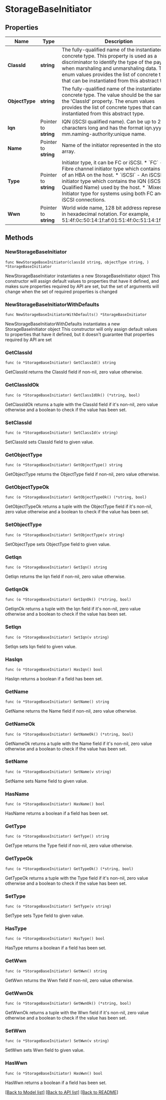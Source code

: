 # StorageBaseInitiator

## Properties

Name | Type | Description | Notes
------------ | ------------- | ------------- | -------------
**ClassId** | **string** | The fully-qualified name of the instantiated, concrete type. This property is used as a discriminator to identify the type of the payload when marshaling and unmarshaling data. The enum values provides the list of concrete types that can be instantiated from this abstract type. | [default to "storage.HitachiInitiator"]
**ObjectType** | **string** | The fully-qualified name of the instantiated, concrete type. The value should be the same as the &#39;ClassId&#39; property. The enum values provides the list of concrete types that can be instantiated from this abstract type. | [default to "storage.HitachiInitiator"]
**Iqn** | Pointer to **string** | IQN (iSCSI qualified name). Can be up to 255 characters long and has the format iqn.yyyy-mm.naming-authority:unique name. | [optional] [readonly] 
**Name** | Pointer to **string** | Name of the initiator represented in the storage array. | [optional] [readonly] 
**Type** | Pointer to **string** | Initiator type, it can be FC or iSCSI. * &#x60;FC&#x60; - Fibre channel initiator type which contains WWN of an HBA on the host. * &#x60;iSCSI&#x60; - An iSCSI initiator type which contains the IQN (iSCSI Qualified Name) used by the host. * &#x60;Mixed&#x60; - Initiator type for systems using both FC and iSCSI connections. | [optional] [readonly] [default to "FC"]
**Wwn** | Pointer to **string** | World wide name, 128 bit address represented in hexadecimal notation. For example, 51:4f:0c:50:14:1f:af:01:51:4f:0c:51:14:1f:af:01. | [optional] [readonly] 

## Methods

### NewStorageBaseInitiator

`func NewStorageBaseInitiator(classId string, objectType string, ) *StorageBaseInitiator`

NewStorageBaseInitiator instantiates a new StorageBaseInitiator object
This constructor will assign default values to properties that have it defined,
and makes sure properties required by API are set, but the set of arguments
will change when the set of required properties is changed

### NewStorageBaseInitiatorWithDefaults

`func NewStorageBaseInitiatorWithDefaults() *StorageBaseInitiator`

NewStorageBaseInitiatorWithDefaults instantiates a new StorageBaseInitiator object
This constructor will only assign default values to properties that have it defined,
but it doesn't guarantee that properties required by API are set

### GetClassId

`func (o *StorageBaseInitiator) GetClassId() string`

GetClassId returns the ClassId field if non-nil, zero value otherwise.

### GetClassIdOk

`func (o *StorageBaseInitiator) GetClassIdOk() (*string, bool)`

GetClassIdOk returns a tuple with the ClassId field if it's non-nil, zero value otherwise
and a boolean to check if the value has been set.

### SetClassId

`func (o *StorageBaseInitiator) SetClassId(v string)`

SetClassId sets ClassId field to given value.


### GetObjectType

`func (o *StorageBaseInitiator) GetObjectType() string`

GetObjectType returns the ObjectType field if non-nil, zero value otherwise.

### GetObjectTypeOk

`func (o *StorageBaseInitiator) GetObjectTypeOk() (*string, bool)`

GetObjectTypeOk returns a tuple with the ObjectType field if it's non-nil, zero value otherwise
and a boolean to check if the value has been set.

### SetObjectType

`func (o *StorageBaseInitiator) SetObjectType(v string)`

SetObjectType sets ObjectType field to given value.


### GetIqn

`func (o *StorageBaseInitiator) GetIqn() string`

GetIqn returns the Iqn field if non-nil, zero value otherwise.

### GetIqnOk

`func (o *StorageBaseInitiator) GetIqnOk() (*string, bool)`

GetIqnOk returns a tuple with the Iqn field if it's non-nil, zero value otherwise
and a boolean to check if the value has been set.

### SetIqn

`func (o *StorageBaseInitiator) SetIqn(v string)`

SetIqn sets Iqn field to given value.

### HasIqn

`func (o *StorageBaseInitiator) HasIqn() bool`

HasIqn returns a boolean if a field has been set.

### GetName

`func (o *StorageBaseInitiator) GetName() string`

GetName returns the Name field if non-nil, zero value otherwise.

### GetNameOk

`func (o *StorageBaseInitiator) GetNameOk() (*string, bool)`

GetNameOk returns a tuple with the Name field if it's non-nil, zero value otherwise
and a boolean to check if the value has been set.

### SetName

`func (o *StorageBaseInitiator) SetName(v string)`

SetName sets Name field to given value.

### HasName

`func (o *StorageBaseInitiator) HasName() bool`

HasName returns a boolean if a field has been set.

### GetType

`func (o *StorageBaseInitiator) GetType() string`

GetType returns the Type field if non-nil, zero value otherwise.

### GetTypeOk

`func (o *StorageBaseInitiator) GetTypeOk() (*string, bool)`

GetTypeOk returns a tuple with the Type field if it's non-nil, zero value otherwise
and a boolean to check if the value has been set.

### SetType

`func (o *StorageBaseInitiator) SetType(v string)`

SetType sets Type field to given value.

### HasType

`func (o *StorageBaseInitiator) HasType() bool`

HasType returns a boolean if a field has been set.

### GetWwn

`func (o *StorageBaseInitiator) GetWwn() string`

GetWwn returns the Wwn field if non-nil, zero value otherwise.

### GetWwnOk

`func (o *StorageBaseInitiator) GetWwnOk() (*string, bool)`

GetWwnOk returns a tuple with the Wwn field if it's non-nil, zero value otherwise
and a boolean to check if the value has been set.

### SetWwn

`func (o *StorageBaseInitiator) SetWwn(v string)`

SetWwn sets Wwn field to given value.

### HasWwn

`func (o *StorageBaseInitiator) HasWwn() bool`

HasWwn returns a boolean if a field has been set.


[[Back to Model list]](../README.md#documentation-for-models) [[Back to API list]](../README.md#documentation-for-api-endpoints) [[Back to README]](../README.md)


